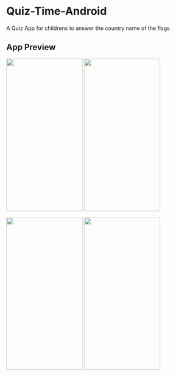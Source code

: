# Quiz-Time-Android
A Quiz App for childrens to answer the country name of the flags
## App Preview
<img src="https://user-images.githubusercontent.com/113575392/227690362-160bc1e0-16f7-4bb8-851f-98fd5491cfbd.jpg" width="200px" height="400px">    <img src="https://user-images.githubusercontent.com/113575392/227690402-1c6afca4-dcf9-4812-a3ad-cb572a24859d.jpg" width="200px" height="400px">

<img src="https://user-images.githubusercontent.com/113575392/227690426-61867ce0-9746-48a5-b847-8d7952ca9d97.jpg" width="200px" height="400px">     <img src="https://user-images.githubusercontent.com/113575392/227690432-1917864a-423f-48cf-8386-0c5318bba49a.jpg" width="200px" height="400px">
